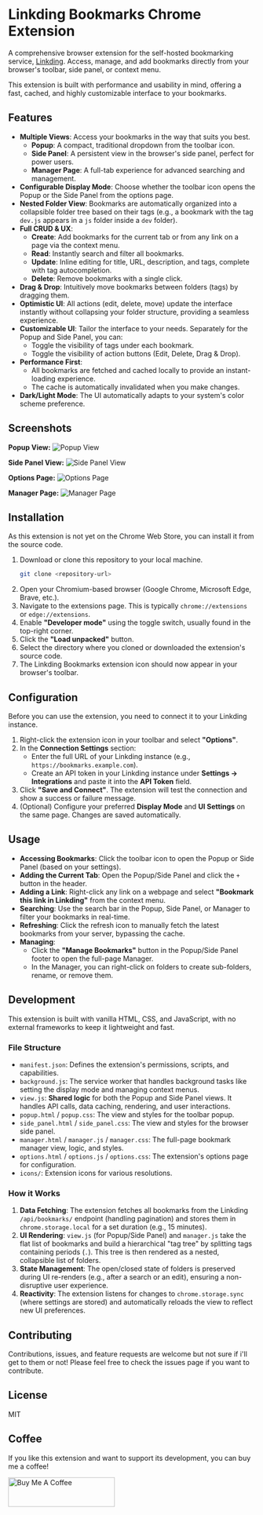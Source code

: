 # Linkding Bookmarks Chrome Extension

A comprehensive browser extension for the self-hosted bookmarking service, [Linkding](https://github.com/sissbruecker/linkding). Access, manage, and add bookmarks directly from your browser's toolbar, side panel, or context menu.

This extension is built with performance and usability in mind, offering a fast, cached, and highly customizable interface to your bookmarks.

## Features

*   **Multiple Views**: Access your bookmarks in the way that suits you best.
    *   **Popup**: A compact, traditional dropdown from the toolbar icon.
    *   **Side Panel**: A persistent view in the browser's side panel, perfect for power users.
    *   **Manager Page**: A full-tab experience for advanced searching and management.
*   **Configurable Display Mode**: Choose whether the toolbar icon opens the Popup or the Side Panel from the options page.
*   **Nested Folder View**: Bookmarks are automatically organized into a collapsible folder tree based on their tags (e.g., a bookmark with the tag `dev.js` appears in a `js` folder inside a `dev` folder).
*   **Full CRUD & UX**:
    *   **Create**: Add bookmarks for the current tab or from any link on a page via the context menu.
    *   **Read**: Instantly search and filter all bookmarks.
    *   **Update**: Inline editing for title, URL, description, and tags, complete with tag autocompletion.
    *   **Delete**: Remove bookmarks with a single click.
*   **Drag & Drop**: Intuitively move bookmarks between folders (tags) by dragging them.
*   **Optimistic UI**: All actions (edit, delete, move) update the interface instantly without collapsing your folder structure, providing a seamless experience.
*   **Customizable UI**: Tailor the interface to your needs. Separately for the Popup and Side Panel, you can:
    *   Toggle the visibility of tags under each bookmark.
    *   Toggle the visibility of action buttons (Edit, Delete, Drag & Drop).
*   **Performance First**:
    *   All bookmarks are fetched and cached locally to provide an instant-loading experience.
    *   The cache is automatically invalidated when you make changes.
*   **Dark/Light Mode**: The UI automatically adapts to your system's color scheme preference.

## Screenshots

**Popup View:**
![Popup View](screenshots/popupmenu.png)

**Side Panel View:**
![Side Panel View](screenshots/sidepanel.png)

**Options Page:**
![Options Page](screenshots/optionsmenu.png)

**Manager Page:**
![Manager Page](screenshots/bookmarkmanager.png)

## Installation

As this extension is not yet on the Chrome Web Store, you can install it from the source code.

1.  Download or clone this repository to your local machine.
    ```sh
    git clone <repository-url>
    ```
2.  Open your Chromium-based browser (Google Chrome, Microsoft Edge, Brave, etc.).
3.  Navigate to the extensions page. This is typically `chrome://extensions` or `edge://extensions`.
4.  Enable **"Developer mode"** using the toggle switch, usually found in the top-right corner.
5.  Click the **"Load unpacked"** button.
6.  Select the directory where you cloned or downloaded the extension's source code.
7.  The Linkding Bookmarks extension icon should now appear in your browser's toolbar.

## Configuration

Before you can use the extension, you need to connect it to your Linkding instance.

1.  Right-click the extension icon in your toolbar and select **"Options"**.
2.  In the **Connection Settings** section:
    *   Enter the full URL of your Linkding instance (e.g., `https://bookmarks.example.com`).
    *   Create an API token in your Linkding instance under **Settings → Integrations** and paste it into the **API Token** field.
3.  Click **"Save and Connect"**. The extension will test the connection and show a success or failure message.
4.  (Optional) Configure your preferred **Display Mode** and **UI Settings** on the same page. Changes are saved automatically.

## Usage

*   **Accessing Bookmarks**: Click the toolbar icon to open the Popup or Side Panel (based on your settings).
*   **Adding the Current Tab**: Open the Popup/Side Panel and click the `+` button in the header.
*   **Adding a Link**: Right-click any link on a webpage and select **"Bookmark this link in Linkding"** from the context menu.
*   **Searching**: Use the search bar in the Popup, Side Panel, or Manager to filter your bookmarks in real-time.
*   **Refreshing**: Click the refresh icon to manually fetch the latest bookmarks from your server, bypassing the cache.
*   **Managing**:
    *   Click the **"Manage Bookmarks"** button in the Popup/Side Panel footer to open the full-page Manager.
    *   In the Manager, you can right-click on folders to create sub-folders, rename, or remove them.

## Development

This extension is built with vanilla HTML, CSS, and JavaScript, with no external frameworks to keep it lightweight and fast.

### File Structure

*   `manifest.json`: Defines the extension's permissions, scripts, and capabilities.
*   `background.js`: The service worker that handles background tasks like setting the display mode and managing context menus.
*   `view.js`: **Shared logic** for both the Popup and Side Panel views. It handles API calls, data caching, rendering, and user interactions.
*   `popup.html` / `popup.css`: The view and styles for the toolbar popup.
*   `side_panel.html` / `side_panel.css`: The view and styles for the browser side panel.
*   `manager.html` / `manager.js` / `manager.css`: The full-page bookmark manager view, logic, and styles.
*   `options.html` / `options.js` / `options.css`: The extension's options page for configuration.
*   `icons/`: Extension icons for various resolutions.

### How it Works

1.  **Data Fetching**: The extension fetches all bookmarks from the Linkding `/api/bookmarks/` endpoint (handling pagination) and stores them in `chrome.storage.local` for a set duration (e.g., 15 minutes).
2.  **UI Rendering**: `view.js` (for Popup/Side Panel) and `manager.js` take the flat list of bookmarks and build a hierarchical "tag tree" by splitting tags containing periods (`.`). This tree is then rendered as a nested, collapsible list of folders.
3.  **State Management**: The open/closed state of folders is preserved during UI re-renders (e.g., after a search or an edit), ensuring a non-disruptive user experience.
4.  **Reactivity**: The extension listens for changes to `chrome.storage.sync` (where settings are stored) and automatically reloads the view to reflect new UI preferences.

## Contributing

Contributions, issues, and feature requests are welcome but not sure if i'll get to them or not! Please feel free to check the issues page if you want to contribute.

## License

MIT

## Coffee
If you like this extension and want to support its development, you can buy me a coffee!

[<img src="https://www.buymeacoffee.com/assets/img/custom_images/black_img.png" alt="Buy Me A Coffee" style="height: 60px !important;width: 217px !important;" >](https://www.buymeacoffee.com/theeox)